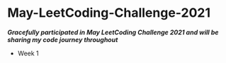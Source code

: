 # May-LeetCoding-Challenge-2021

***Gracefully participated in May LeetCoding Challenge 2021 and will be sharing my code journey throughout***
* Week 1

